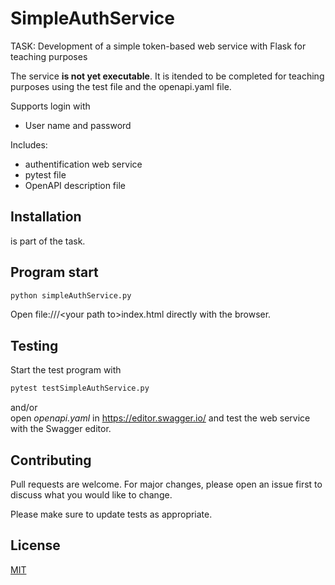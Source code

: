 # SimpleAuthService
<p>TASK: Development of a simple token-based web service with Flask for teaching purposes</p>

<p>The service <b>is not yet executable</b>. It is itended to be completed for teaching purposes using the test file and the openapi.yaml file.</p>

Supports login with 
<ul>
<li>User name and password</li>
</ul>

Includes:
<ul>
<li>authentification web service</li>
<li>pytest file</li>
<li>OpenAPI description file</li>
</ul>

## Installation

is part of the task.

## Program start

```bash
python simpleAuthService.py
```

Open file:///&lt;your path to&gt;index.html directly with the browser.

## Testing

Start the test program with 
```bash
pytest testSimpleAuthService.py
```
and/or <br>
open <i>openapi.yaml</i> in https://editor.swagger.io/ and test the web service with the Swagger editor.

## Contributing

Pull requests are welcome. For major changes, please open an issue first
to discuss what you would like to change.

Please make sure to update tests as appropriate.

## License

[MIT](https://choosealicense.com/licenses/mit/)